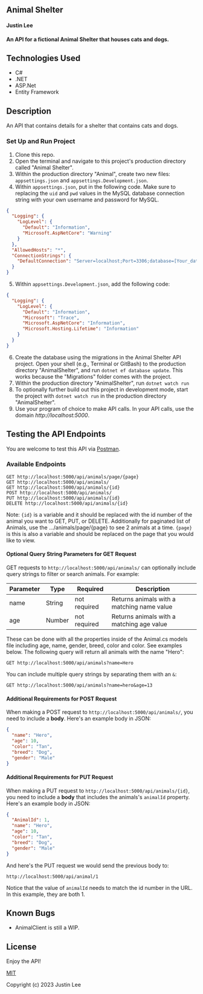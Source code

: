 ## Animal Shelter

#### Justin Lee

#### An API for a fictional Animal Shelter that houses cats and dogs.

## Technologies Used

* C#
* .NET
* ASP.Net
* Entity Framework

## Description

An API that contains details for a shelter that contains cats and dogs.


### Set Up and Run Project

1. Clone this repo.
2. Open the terminal and navigate to this project's production directory called "Animal Shelter".
3. Within the production directory "Animal", create two new files: ``appsettings.json`` and ``appsettings.Development.json``.
4. Within ``appsettings.json``, put in the following code. Make sure to replacing the ``uid`` and ``pwd`` values in the MySQL database connection string with your own username and password for MySQL.

```json
{
  "Logging": {
    "LogLevel": {
      "Default": "Information",
      "Microsoft.AspNetCore": "Warning"
    }
  },
  "AllowedHosts": "*",
  "ConnectionStrings": {
    "DefaultConnection": "Server=localhost;Port=3306;database=[Your_database_name_here];uid=[Your_User_Id_Here];pwd=[Your_Pass_word_here];"
  }
}
```

5. Within `appsettings.Development.json`, add the following code:

```json
{
  "Logging": {
    "LogLevel": {
      "Default": "Information",
      "Microsoft": "Trace",
      "Microsoft.AspNetCore": "Information",
      "Microsoft.Hosting.Lifetime": "Information"
    }
  }
}
```

6. Create the database using the migrations in the Animal Shelter API project. Open your shell (e.g., Terminal or GitBash) to the production directory "AnimalShelter", and run `dotnet ef database update`. This works because the "Migrations" folder comes with the project. 
7. Within the production directory "AnimalShelter", run ``dotnet watch run``
8. To optionally further build out this project in development mode, start the project with `dotnet watch run` in the production directory "AnimalShelter".
9. Use your program of choice to make API calls. In your API calls, use the domain _http://localhost:5000_.

## Testing the API Endpoints

You are welcome to test this API via [Postman](https://www.postman.com/).


### Available Endpoints

```
GET http://localhost:5000/api/animals/page/{page} 
GET http://localhost:5000/api/animals/
GET http://localhost:5000/api/animals/{id}
POST http://localhost:5000/api/animals/
PUT http://localhost:5000/api/animals/{id}
DELETE http://localhost:5000/api/animals/{id}
```

Note: `{id}` is a variable and it should be replaced with the id number of the animal you want to GET, PUT, or DELETE.
Additionally for paginated list of Animals, use the .../animals/page/{page} to see 2 animals at a time. `{page}` is this is also a variable and should be replaced on the page that you would like to view.

#### Optional Query String Parameters for GET Request

GET requests to `http://localhost:5000/api/animals/` can optionally include query strings to filter or search animals. For example:

| Parameter   | Type        |  Required    | Description |
| ----------- | ----------- | -----------  | ----------- |
| name        | String      | not required | Returns animals with a matching name value |
| age         | Number      | not required | Returns animals with a matching age value |


These can be done with all the properties inside of the Animal.cs models file including age, name, gender, breed, color and color. See examples below.
The following query will return all animals with the name "Hero":

```
GET http://localhost:5000/api/animals?name=Hero
```

You can include multiple query strings by separating them with an `&`:

```
GET http://localhost:5000/api/animals?name=hero&age=13
```

#### Additional Requirements for POST Request

When making a POST request to `http://localhost:5000/api/animals/`, you need to include a **body**. Here's an example body in JSON:

```json
{
  "name": "Hero",
  "age": 10,
  "color": "Tan",
  "breed": "Dog",
  "gender": "Male"
}
```

#### Additional Requirements for PUT Request

When making a PUT request to `http://localhost:5000/api/animals/{id}`, you need to include a **body** that includes the animals's `animalId` property. Here's an example body in JSON:

```json
{
  "AnimalId": 1,
  "name": "Hero",
  "age": 10,
  "color": "Tan",
  "breed": "Dog",
  "gender": "Male"
}
```

And here's the PUT request we would send the previous body to:

```
http://localhost:5000/api/animal/1
```

Notice that the value of `animalId` needs to match the id number in the URL. In this example, they are both 1.

## Known Bugs

* AnimalClient is still a WIP.

## License
Enjoy the API!

[MIT](https://github.com/git/git-scm.com/blob/main/MIT-LICENSE.txt)

Copyright (c) 2023 Justin Lee 